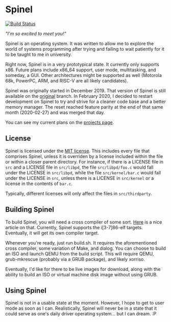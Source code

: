 # Spinel

[![Build Status](https://travis-ci.com/Sparkpin/spinel.svg?branch=master)](https://travis-ci.com/Sparkpin/spinel)

*"I'm so excited to meet you!"*

Spinel is an operating system. It was written to allow me to explore the world
of systems programming after trying and failing to wait patiently for it to be
taught to me in university.

Right now, Spinel is in a very prototypical state. It currently only supports
x86. Future plans include x86_64 support, user mode, multitasking, and someday,
a GUI. Other architectures might be supported as well (Motorola 68k, PowerPC,
ARM, and RISC-V  are all likely candidates).

Spinel was originally started in December 2019. That version of Spinel is still
available on the [original](https://github.com/Sparkpin/spinel/tree/original)
branch. In February 2020, I decided to restart development on Spinel to try and
strive for a cleaner code base and a better memory manager. The reset reached
feature parity at the end of that same month (2020-02-27) and was merged that
day.

You can see my current plans on the
[projects page](https://github.com/Sparkpin/spinel/projects/1).

## License

Spinel is licensed under the
[MIT license](https://github.com/Sparkpin/spinel/blob/master/LICENSE).
This includes every file that comprises Spinel, unless it is overriden
by a license included within the file or within a closer parent directory. For
instance, if there is a LICENSE file in `src` and a LICENSE file in
`src/libpd`, the file `src/libpd/foo.c` would fall under the LICENSE in
`src/libpd`, while the file `src/kernel/bar.c` would fall under the LICENSE in
`src`, unless there is a LICENSE in `src/kernel` or a license in the contents
of `bar.c`.

Typically, different licenses will only affect the files in `src/thirdparty`.

## Building Spinel

To build Spinel, you will need a cross compiler of some sort.
[Here](https://wiki.osdev.org/GCC_Cross-Compiler) is a nice article on that.
Currently, Spinel supports the i[3-7]86-elf targets. Eventually, it will get
its own compiler target.

Whenever you're ready, just run build.sh. It requires the aforementioned cross
compiler, some variation of Make, and dialog. You can choose to build an ISO
and launch QEMU from the build script. This will require QEMU, grub-mkrescue
(probably via a GRUB package), and likely xorriso.

Eventually, I'd like for there to be live images for download, along with the
ability to build an ISO or virtual machine disk image without using GRUB.

## Using Spinel

Spinel is not in a usable state at the moment. However, I hope to get to user mode as
soon as I can. Realistically, Spinel will never be in a state that it could serve as
one's daily driver operating system... but I can dream. :P
